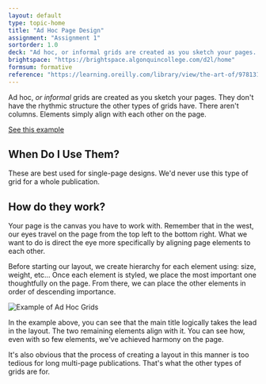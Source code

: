 ```yaml
---
layout: default
type: topic-home
title: "Ad Hoc Page Design"
assignment: "Assignment 1"
sortorder: 1.0
deck: "Ad hoc, or informal grids are created as you sketch your pages. Elements simply align with each other on the page."
brightspace: "https://brightspace.algonquincollege.com/d2l/home"
formsum: formative
reference: "https://learning.oreilly.com/library/view/the-art-of/9781315301532/xhtml/14_Chapter08.xhtml"
---
```

Ad hoc, *or informal* grids are created as you sketch your pages. They don't have the rhythmic structure the other types of grids have. There aren't columns. Elements simply align with each other on the page.

[See this example](https://learning.oreilly.com/library/view/the-art-of/9781315301532/xhtml/14_Chapter08.xhtml#ch8-5)

## When Do I Use Them?

These are best used for single-page designs. We'd never use this type of grid for a whole publication.

## How do they work?

Your page is the canvas you have to work with. Remember that in the west, our eyes travel on the page from the top left to the bottom right. What we want to do is direct the eye more specifically by aligning page elements to each other.

Before starting our layout, we create hierarchy for each element using: size, weight, etc... Once each element is styled, we place the most important one thoughtfully on the page. From there, we can place the other elements in order of descending importance.

![Example of Ad Hoc Grids]({{site.url}}/svg/adhoc-grids.svg "Example of Ad Hoc Grids")

In the example above, you can see that the main title logically takes the lead in the layout. The two remaining elements align with it. You can see how, even with so few elements, we've achieved harmony on the page.

It's also obvious that the process of creating a layout in this manner is too tedious for long multi-page publications. That's what the other types of grids are for.
